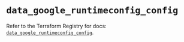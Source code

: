 # `data_google_runtimeconfig_config`

Refer to the Terraform Registry for docs: [`data_google_runtimeconfig_config`](https://registry.terraform.io/providers/hashicorp/google-beta/5.22.0/docs/data-sources/google_runtimeconfig_config).
